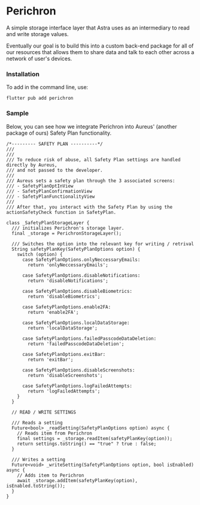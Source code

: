 # Perichron

A simple storage interface layer that Astra uses as an intermediary to read 
and write storage values. 

Eventually our goal is to build this into a custom back-end
package for all of our resources that allows them to share data and talk to each other across a network of user's devices. 

### Installation

To add in the command line, use: 
```
flutter pub add perichron
```

### Sample
Below, you can see how we integrate Perichron into Aureus' (another package of ours) Safety Plan functionality. 

```
/*--------- SAFETY PLAN ----------*/
///
///
/// To reduce risk of abuse, all Safety Plan settings are handled directly by Aureus,
/// and not passed to the developer.
///
/// Aureus sets a safety plan through the 3 associated screens:
/// - SafetyPlanOptInView
/// - SafetyPlanConfirmationView
/// - SafetyPlanFunctionalityView
///
/// After that, you interact with the Safety Plan by using the actionSafetyCheck function in SafetyPlan.

class _SafetyPlanStorageLayer {
  /// initializes Perichron's storage layer. 
  final _storage = PerichronStorageLayer();

  /// Switches the option into the relevant key for writing / retrival
  String safetyPlanKey(SafetyPlanOptions option) {
    switch (option) {
      case SafetyPlanOptions.onlyNeccessaryEmails:
        return 'onlyNeccessaryEmails';

      case SafetyPlanOptions.disableNotifications:
        return 'disableNotifications';

      case SafetyPlanOptions.disableBiometrics:
        return 'disableBiometrics';

      case SafetyPlanOptions.enable2FA:
        return 'enable2FA';

      case SafetyPlanOptions.localDataStorage:
        return 'localDataStorage';

      case SafetyPlanOptions.failedPasscodeDataDeletion:
        return 'failedPasscodeDataDeletion';

      case SafetyPlanOptions.exitBar:
        return 'exitBar';

      case SafetyPlanOptions.disableScreenshots:
        return 'disableScreenshots';

      case SafetyPlanOptions.logFailedAttempts:
        return 'logFailedAttempts';
    }
  }

  // READ / WRITE SETTINGS

  /// Reads a setting
  Future<bool> _readSetting(SafetyPlanOptions option) async {
    // Reads item from Perichron
    final settings = _storage.readItem(safetyPlanKey(option));
    return settings.toString() == "true" ? true : false;
  }

  /// Writes a setting
  Future<void> _writeSetting(SafetyPlanOptions option, bool isEnabled) async {
    // Adds item to Perichron
    await _storage.addItem(safetyPlanKey(option), isEnabled.toString());
  }
}
```
